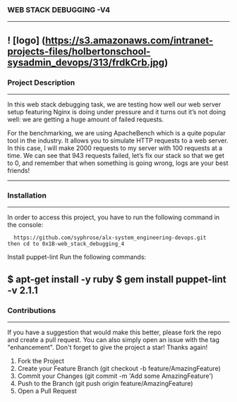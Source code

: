 ### WEB STACK DEBUGGING -V4
-------------------------------------------------------------------------------
! [logo] (https://s3.amazonaws.com/intranet-projects-files/holbertonschool-sysadmin_devops/313/frdkCrb.jpg)
----------------------------------------------------------------------------
### Project Description
--------------------------------------------------------------------
In this web stack debugging task, we are testing how well our web server setup featuring Nginx is doing under pressure and it turns out it’s not doing well: we are getting a huge amount of failed requests.

For the benchmarking, we are using ApacheBench which is a quite popular tool in the industry. It allows you to simulate HTTP requests to a web server. In this case, I will make 2000 requests to my server with 100 requests at a time. We can see that 943 requests failed, let’s fix our stack so that we get to 0, and remember that when something is going wrong, logs are your best friends!

-------------------------------------------------------------------

### Installation
-------------------------------------------------------------------
In order to access this project, you have to run the following command in the console:

```shell
  https://github.com/syphrose/alx-system_engineering-devops.git 
then cd to 0x1B-web_stack_debugging_4
```

Install puppet-lint
 Run the following commands:

$ apt-get install -y ruby
$ gem install puppet-lint -v 2.1.1
---------------------------------------------------------

### Contributions
--------------------------------------
If you have a suggestion that would make this better, please fork the repo and create a pull request. You can also simply open an issue with the tag "enhancement". Don't forget to give the project a star! Thanks again!

1. Fork the Project
2. Create your Feature Branch (git checkout -b feature/AmazingFeature)
3. Commit your Changes (git commit -m 'Add some AmazingFeature')
4. Push to the Branch (git push origin feature/AmazingFeature)
5. Open a Pull Request

